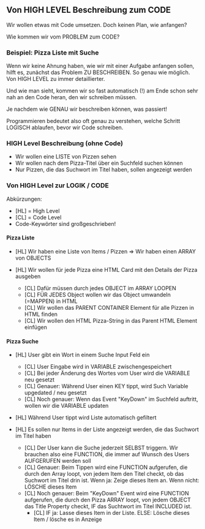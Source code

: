 ## Von HIGH LEVEL Beschreibung zum CODE

Wir wollen etwas mit Code umsetzen. Doch keinen Plan, wie anfangen? 

Wie kommen wir vom PROBLEM zum CODE?

### Beispiel: Pizza Liste mit Suche

Wenn wir keine Ahnung haben, wie wir mit einer Aufgabe anfangen sollen, hilft es, zunächst das Problem ZU BESCHREIBEN. So genau wie möglich. Von HIGH LEVEL zu immer detaillierter.

Und wie man sieht, kommen wir so fast automatisch (!) am Ende schon sehr nah an den Code heran, den wir schreiben müssen. 

Je nachdem wie GENAU wir beschreiben können, was passiert!

Programmieren bedeutet also oft genau zu verstehen, welche Schritt LOGISCH ablaufen, bevor wir Code schreiben.

### HIGH Level Beschreibung (ohne Code)

- Wir wollen eine LISTE von Pizzen sehen
- Wir wollen nach dem Pizza-Titel über ein Suchfeld suchen können
- Nur Pizzen, die das Suchwort im Titel haben, sollen angezeigt werden

### Von HIGH Level zur LOGIK / CODE

Abkürzungen: 

- [HL] = High Level
- [CL] = Code Level
- Code-Keywörter sind großgeschrieben!


#### Pizza Liste 

- [HL] Wir haben eine Liste von Items / Pizzen
  => Wir haben einen ARRAY von OBJECTS

- [HL] Wir wollen für jede Pizza eine HTML Card mit den Details der Pizza ausgeben
  - [CL] Dafür müssen durch jedes OBJECT im ARRAY LOOPEN
  - [CL] FÜR JEDES Object wollen wir das Object umwandeln (=MAPPEN) in HTML
  - [CL] Wir wollen das PARENT CONTAINER Element für alle Pizzen in HTML finden 
  - [CL] Wir wollen den HTML Pizza-String in das Parent HTML Element einfügen

#### Pizza Suche

- [HL] User gibt ein Wort in einem Suche Input Feld ein
  - [CL] User Eingabe wird in VARIABLE zwischengespeichert
  - [CL] Bei jeder Änderung des Wortes vom User wird die VARIABLE neu gesetzt
  - [CL] Genauer: Während User einen KEY tippt, wird Such Variable upgedated / neu gesetzt
  - [CL] Noch genauer: Wenn das Event "KeyDown" im Suchfeld auftritt, wollen wir die VARIABLE updaten

- [HL] Während User tippt wird Liste automatisch gefiltert
- [HL] Es sollen nur Items in der Liste angezeigt werden, die das Suchwort im Titel haben
  - [CL] Der User kann die Suche jederzeit SELBST triggern. Wir brauchen also eine FUNCTION, die immer auf Wunsch des Users AUFGERUFEN werden soll
  - [CL] Genauer: Beim Tippen wird eine FUNCTION aufgerufen, die durch den Array loopt, von jedem Item den Titel checkt, ob das Suchwort im Titel drin ist. Wenn ja: Zeige dieses Item an. Wenn nicht: LÖSCHE dieses Item
  - [CL] Noch genauer: Beim "KeyDown" Event wird eine FUNCTION aufgerufen, die durch den Pizza ARRAY loopt, von jedem OBJECT das Title Property checkt, IF das Suchtwort im Titel INCLUDED ist. 
    - [CL] IF ja: Lasse dieses Item in der Liste. ELSE: Lösche dieses Item / lösche es in Anzeige

  
